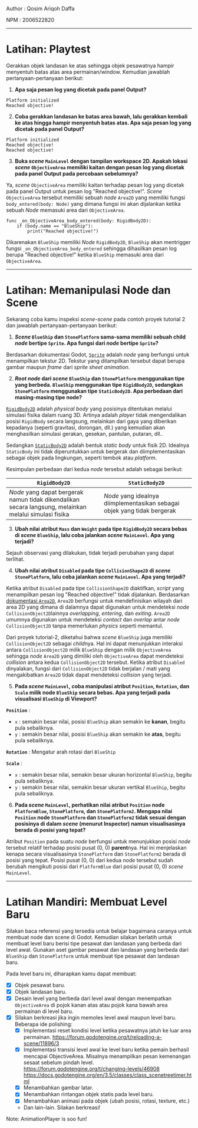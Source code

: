 Author : Qosim Ariqoh Daffa

NPM : 2006522820

---

# Latihan: Playtest

Gerakkan objek landasan ke atas sehingga objek pesawatnya hampir menyentuh batas atas area permainan/window. Kemudian jawablah pertanyaan-pertanyaan berikut:

1. **Apa saja pesan log yang dicetak pada panel **Output**?**

```
Platform initialized
Reached objective!
```

2. **Coba gerakkan landasan ke batas area bawah, lalu gerakkan kembali ke atas hingga hampir menyentuh batas atas. Apa saja pesan log yang dicetak pada panel Output?**

```
Platform initialized
Reached objective!
Reached objective!
```

3. **Buka _scene_ `MainLevel` dengan tampilan workspace 2D. Apakah lokasi _scene_ `ObjectiveArea` memiliki kaitan dengan pesan log yang dicetak pada panel Output pada percobaan sebelumnya?**

Ya, _scene_ `ObjectiveArea` memiliki kaitan terhadap pesan log yang dicetak pada panel Output untuk pesan log "Reached objective!". _Scene_ `ObjectiveArea` tersebut memiliki sebuah _node_ `Area2D` yang memiliki fungsi `body_entered(body: Node)` yang dimana fungsi ini akan dijalankan ketika sebuah _Node_ memasuki area dari `ObjectiveArea`.

```
func _on_ObjectiveArea_body_entered(body: RigidBody2D):
	if (body.name == "BlueShip"):
		print("Reached objective!")
```

Dikarenakan `BlueShip` memiliki _Node_ `RigidBody2D`, `BlueShip` akan mentrigger fungsi `_on_ObjectiveArea_body_entered` sehingga dihasilkan pesan log berupa "Reached objective!" ketika `BlueShip` memasuki area dari `ObjectiveArea`.

---

# Latihan: Memanipulasi Node dan Scene

Sekarang coba kamu inspeksi _scene-scene_ pada contoh proyek tutorial 2 dan jawablah pertanyaan-pertanyaan berikut:

1. **_Scene_ `BlueShip` dan `StonePlatform` sama-sama memiliki sebuah child _node_ bertipe `Sprite`. Apa fungsi dari _node_ bertipe `Sprite`?**

Berdasarkan dokumentasi Godot, [`Sprite`](https://docs.godotengine.org/en/3.5/classes/class_sprite.html) adalah _node_ yang berfungsi untuk menampilkan tekstur 2D. Tekstur yang ditampilkan tersebut dapat berupa gambar maupun _frame_ dari _sprite sheet animation_.

2. **_Root node_ dari _scene_ `BlueShip` dan `StonePlatform` menggunakan tipe yang berbeda. `BlueShip` menggunakan tipe `RigidBody2D`, sedangkan `StonePlatform` menggunakan tipe `StaticBody2D`. Apa perbedaan dari masing-masing tipe node?**

[`RigidBody2D`](https://docs.godotengine.org/en/3.5/classes/class_rigidbody.html) adalah _physical body_ yang posisinya ditentukan melalui simulasi fisika dalam ruang 3D. Artinya adalah _player_ tidak mengendalikan posisi `RigidBody` secara langsung, melainkan dari gaya yang diberikan kepadanya (seperti gravitasi, dorongan, dll.) yang kemudian akan menghasilkan simulasi gerakan, gesekan, pantulan, putaran, dll..

Sedangkan [`StaticBody2D`](https://docs.godotengine.org/en/3.5/classes/class_staticbody2d.html) adalah bentuk _static body_ untuk fisik 2D. Idealnya `StaticBody` ini tidak diperuntukkan untuk bergerak dan diimplementasikan sebagai objek pada lingkungan, seperti tembok atau _platform_.

Kesimpulan perbedaan dari kedua _node_ tersebut adalah sebagai berikut:

| `RigidBody2D`                                                                                          | `StaticBody2D`                                                           |
| ------------------------------------------------------------------------------------------------------ | ------------------------------------------------------------------------ |
| _Node_ yang dapat bergerak namun tidak dikendalikan secara langsung, melainkan melalui simulasi fisika | _Node_ yang idealnya diimplementasikan sebagai objek yang tidak bergerak |

3. **Ubah nilai atribut `Mass` dan `Weight` pada tipe `RigidBody2D` secara bebas di _scene_ `BlueShip`, lalu coba jalankan _scene_ `MainLevel`. Apa yang terjadi?**

Sejauh observasi yang dilakukan, tidak terjadi perubahan yang dapat terlihat.

4. **Ubah nilai atribut `Disabled` pada tipe `CollisionShape2D` di _scene_ `StonePlatform`, lalu coba jalankan _scene_ `MainLevel`. Apa yang terjadi?**

Ketika atribut `Disabled` pada tipe `CollisionShape2D` diaktifkan, _script_ yang menampilkan pesan log "Reached objective!" tidak dijalankan. Berdasarkan [dokumentasi `Area2D`](https://docs.godotengine.org/en/stable/tutorials/physics/using_area_2d.html), `Area2D` berfungsi untuk mendefinisikan wilayah dari area 2D yang dimana di dalamnya dapat digunakan untuk mendeteksi _node_ `CollisionObject2D`lainnya _overlapping_, _entering_, dan _exiting_. `Area2D` umumnya digunakan untuk mendeteksi _contact_ dan _overlap_ antar _node_ `CollisionObject2D` tanpa memerlukan _physics_ seperti memantul.

Dari proyek tutorial-2, diketahui bahwa _scene_ `BlueShip` juga memiliki `CollisionObject2D` sebagai *child*nya. Hal ini dapat menunjukkan interaksi antara `CollisionObject2D` milik `BlueShip` dengan milik `ObjectiveArea` sehingga _node_ `Area2D` yang dimiliki oleh `ObjectiveArea` dapat mendeteksi _collision_ antara kedua `CollisionObject2D` tersebut. Ketika atribut `Disabled` dinyalakan, fungsi dari `CollisionObject2D` tidak berjalan / mati yang mengakibatkan `Area2D` tidak dapat mendeteksi _collision_ yang terjadi.

5. **Pada _scene_ `MainLevel`, coba manipulasi atribut `Position`, `Rotation`, dan `Scale` milik node `BlueShip` secara bebas. Apa yang terjadi pada visualisasi `BlueShip` di Viewport?**

**`Position`** :

- `x` : semakin besar nilai, posisi `BlueShip` akan semakin ke **kanan**, begitu pula sebaliknya.
- `y` : semakin besar nilai, posisi `BlueShip` akan semakin ke **atas**, begitu pula sebaliknya.

**`Rotation`** : Mengatur arah rotasi dari `BlueShip`

**`Scale`** :

- `x` : semakin besar nilai, semakin besar ukuran horizontal `BlueShip`, begitu pula sebaliknya.
- `y` : semakin besar nilai, semakin besar ukuran vertikal `BlueShip`, begitu pula sebaliknya.

6. **Pada _scene_ `MainLevel`, perhatikan nilai atribut `Position` node `PlatformBlue`, `StonePlatform`, dan `StonePlatform2`. Mengapa nilai `Position` node `StonePlatform` dan `StonePlatform2` tidak sesuai dengan posisinya di dalam _scene_ (menurut Inspector) namun visualisasinya berada di posisi yang tepat?**

Atribut `Position` pada suatu _node_ berfungsi untuk menunjukkan posisi _node_ tersebut relatif terhadap posisi pusat (0, 0) **parent**nya. Hal ini menjelaskan kenapa secara visualisasinya `StonePlatform` dan `StonePlatform2` berada di posisi yang tepat. Posisi pusat (0, 0) dari kedua _node_ tersebut sudah berubah mengikuti posisi dari `PlatformBlue` dari posisi pusat (0, 0) _scene_ `MainLevel`.

---

# Latihan Mandiri: Membuat Level Baru

Silakan baca referensi yang tersedia untuk belajar bagaimana caranya untuk membuat node dan scene di Godot. Kemudian silakan berlatih untuk membuat level baru berisi tipe pesawat dan landasan yang berbeda dari level awal. Gunakan aset gambar pesawat dan landasan yang berbeda dari `BlueShip` dan `StonePlatform` untuk membuat tipe pesawat dan landasan baru.

Pada level baru ini, diharapkan kamu dapat membuat:

- [x] Objek pesawat baru.
- [x] Objek landasan baru.
- [x] Desain level yang berbeda dari level awal dengan menempatkan `ObjectiveArea` di pojok kanan atas atau pojok kana bawah area permainan di level baru.
- [x] Silakan berkreasi jika ingin memoles level awal maupun level baru. Beberapa ide polishing:
  - [x] Implementasi reset kondisi level ketika pesawatnya jatuh ke luar area permainan.
        https://forum.godotengine.org/t/reloading-a-scene/11896/3
  - [x] Implementasi transisi level awal ke level baru ketika pemain berhasil mencapai ObjectiveArea. Misalnya menampilkan pesan kemenangan sesaat sebelum pindah level.
        https://forum.godotengine.org/t/changing-levels/46908
        https://docs.godotengine.org/en/3.5/classes/class_scenetreetimer.html
  - [x] Menambahkan gambar latar.
  - [x] Menambahkan rintangan objek statis pada level baru.
  - [x] Menambahkan animasi pada objek (ubah posisi, rotasi, texture, etc.)
  - Dan lain-lain. Silakan berkreasi!

Note: AnimationPlayer is soo fun!
